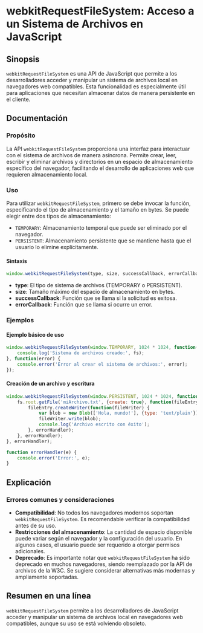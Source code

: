 <!--
Meta Description: # webkitRequestFileSystem: Acceso a un Sistema de Archivos en JavaScript ## Sinopsis `webkitRequestFileSystem` es una API de JavaScript que permite a ...
Meta Keywords: webkitrequestfilesystem, archivos, que, almacenamiento, sistema
-->

# webkitRequestFileSystem: Acceso a un Sistema de Archivos en JavaScript

## Sinopsis
`webkitRequestFileSystem` es una API de JavaScript que permite a los desarrolladores acceder y manipular un sistema de archivos local en navegadores web compatibles. Esta funcionalidad es especialmente útil para aplicaciones que necesitan almacenar datos de manera persistente en el cliente.

## Documentación
### Propósito
La API `webkitRequestFileSystem` proporciona una interfaz para interactuar con el sistema de archivos de manera asíncrona. Permite crear, leer, escribir y eliminar archivos y directorios en un espacio de almacenamiento específico del navegador, facilitando el desarrollo de aplicaciones web que requieren almacenamiento local.

### Uso
Para utilizar `webkitRequestFileSystem`, primero se debe invocar la función, especificando el tipo de almacenamiento y el tamaño en bytes. Se puede elegir entre dos tipos de almacenamiento: 
- `TEMPORARY`: Almacenamiento temporal que puede ser eliminado por el navegador.
- `PERSISTENT`: Almacenamiento persistente que se mantiene hasta que el usuario lo elimine explícitamente.

#### Sintaxis
```javascript
window.webkitRequestFileSystem(type, size, successCallback, errorCallback);
```

- **type**: El tipo de sistema de archivos (TEMPORARY o PERSISTENT).
- **size**: Tamaño máximo del espacio de almacenamiento en bytes.
- **successCallback**: Función que se llama si la solicitud es exitosa.
- **errorCallback**: Función que se llama si ocurre un error.

### Ejemplos
#### Ejemplo básico de uso
```javascript
window.webkitRequestFileSystem(window.TEMPORARY, 1024 * 1024, function(fs) {
    console.log('Sistema de archivos creado:', fs);
}, function(error) {
    console.error('Error al crear el sistema de archivos:', error);
});
```

#### Creación de un archivo y escritura
```javascript
window.webkitRequestFileSystem(window.PERSISTENT, 1024 * 1024, function(fs) {
    fs.root.getFile('miArchivo.txt', {create: true}, function(fileEntry) {
        fileEntry.createWriter(function(fileWriter) {
            var blob = new Blob(['Hola, mundo!'], {type: 'text/plain'});
            fileWriter.write(blob);
            console.log('Archivo escrito con éxito');
        }, errorHandler);
    }, errorHandler);
}, errorHandler);

function errorHandler(e) {
    console.error('Error:', e);
}
```

## Explicación
### Errores comunes y consideraciones
- **Compatibilidad**: No todos los navegadores modernos soportan `webkitRequestFileSystem`. Es recomendable verificar la compatibilidad antes de su uso.
- **Restricciones del almacenamiento**: La cantidad de espacio disponible puede variar según el navegador y la configuración del usuario. En algunos casos, el usuario puede ser requerido a otorgar permisos adicionales.
- **Deprecado**: Es importante notar que `webkitRequestFileSystem` ha sido deprecado en muchos navegadores, siendo reemplazado por la API de archivos de la W3C. Se sugiere considerar alternativas más modernas y ampliamente soportadas.

## Resumen en una línea
`webkitRequestFileSystem` permite a los desarrolladores de JavaScript acceder y manipular un sistema de archivos local en navegadores web compatibles, aunque su uso se está volviendo obsoleto.